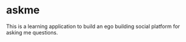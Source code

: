 # askme
This is a learning application to build an ego building social platform for asking me questions.
